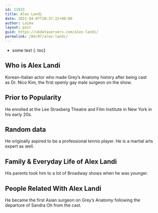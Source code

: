 ```yaml
---
id: 11933
title: Alex Landi
date: 2021-04-07T10:37:22+00:00
author: Laima
layout: post
guid: https://ukdataservers.com/alex-landi/
permalink: /04/07/alex-landi/
---
```


* some text
{: toc}


## Who is Alex Landi
                  
                  
                  
Korean-Italian actor who made Grey&#8217;s Anatomy history after being cast as Dr. Nico Kim, the first openly gay male surgeon on the show.
                  
              
            
              
            
                
                
                
## Prior to Popularity
                  
                  
                  
He enrolled at the Lee Strasberg Theatre and Film Institute in New York in his early 20s.
                  
              
            
              
            
                
                
                
## Random data
                  
                  
                  
He originally aspired to be a professional tennis player. He is a martial arts expert as well.
                  
              
            
              
            
                
                
                
## Family & Everyday Life of Alex Landi
                  
                  
                  
His parents took him to a lot of Broadway shows when he was younger. 
                  
              
            
              
            
                
                
                
## People Related With Alex Landi
                  
                  
                  
He became the first Asian surgeon on Grey&#8217;s Anatomy following the departure of Sandra Oh from the cast.
                  
              
            
              
            
                
              
            
              
              
            
            
              
            
          
          
          